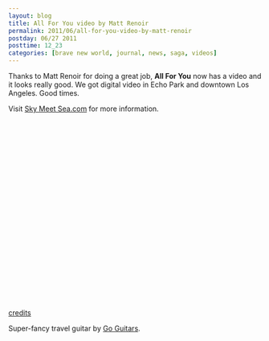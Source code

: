 ```yaml
---
layout: blog
title: All For You video by Matt Renoir
permalink: 2011/06/all-for-you-video-by-matt-renoir
postday: 06/27 2011
posttime: 12_23
categories: [brave new world, journal, news, saga, videos]
---
```


Thanks to Matt Renoir for doing a great job, <strong>All For You</strong> now has a video and it looks really good. We got digital video in Echo Park and downtown Los Angeles. Good times.

Visit <a href="http://SkyMeetSea.com">Sky Meet Sea.com</a> for more information.

<object width="425" height="344"><param name="movie" value="http://www.youtube.com/v/bjEoaeYapPo?hl=en&fs=1"></param><param name="allowFullScreen" value="true"></param><param name="allowscriptaccess" value="always"></param><embed src="http://www.youtube.com/v/bjEoaeYapPo?hl=en&fs=1" type="application/x-shockwave-flash" allowscriptaccess="always" allowfullscreen="true" width="425" height="344"></embed></object><br/><br/>

<a href="http://kristeraxel.com/SkyMeetSea/credits.html">credits</a>

Super-fancy travel guitar by <a href="http://www.go-guitars.com/">Go Guitars</a>.
